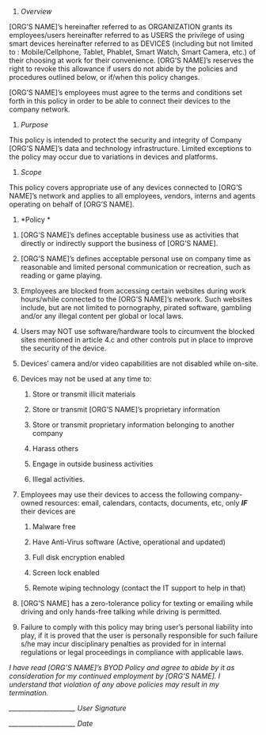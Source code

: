 1.  *Overview*

\[ORG’S NAME\]’s hereinafter referred to as ORGANIZATION grants its employees/users hereinafter referred to as USERS the privilege of using smart devices hereinafter referred to as DEVICES (including but not limited to : Mobile/Cellphone, Tablet, Phablet, Smart Watch, Smart Camera, etc.) of their choosing at work for their convenience. \[ORG’S NAME\]’s reserves the right to revoke this allowance if users do not abide by the policies and procedures outlined below, or if/when this policy changes.

\[ORG’S NAME\]’s employees must agree to the terms and conditions set forth in this policy in order to be able to connect their devices to the company network.

1.  <span id="_gjdgxs" class="anchor"></span>*Purpose*

This policy is intended to protect the security and integrity of Company \[ORG’S NAME\]’s data and technology infrastructure. Limited exceptions to the policy may occur due to variations in devices and platforms.

1.  *Scope*

This policy covers appropriate use of any devices connected to \[ORG’S NAME\]’s network and applies to all employees, vendors, interns and agents operating on behalf of \[ORG’S NAME\].

1.  *Policy *

<!-- -->

1.  \[ORG’S NAME\]’s defines acceptable business use as activities that directly or indirectly support the business of \[ORG’S NAME\].

2.  \[ORG’S NAME\]’s defines acceptable personal use on company time as reasonable and limited personal communication or recreation, such as reading or game playing.

3.  Employees are blocked from accessing certain websites during work hours/while connected to the \[ORG’S NAME\]’s network. Such websites include, but are not limited to pornography, pirated software, gambling and/or any illegal content per global or local laws.

4.  Users may NOT use software/hardware tools to circumvent the blocked sites mentioned in article 4.c and other controls put in place to improve the security of the device.

5.  Devices’ camera and/or video capabilities are not disabled while on-site.

6.  Devices may not be used at any time to:

    1.  Store or transmit illicit materials

    2.  Store or transmit \[ORG’S NAME\]’s proprietary information

    3.  Store or transmit proprietary information belonging to another company

    4.  Harass others

    5.  Engage in outside business activities

    6.  Illegal activities.

7.  Employees may use their devices to access the following company-owned resources: email, calendars, contacts, documents, etc, only ***IF*** their devices are

    1.  Malware free

    2.  Have Anti-Virus software (Active, operational and updated)

    3.  Full disk encryption enabled

    4.  Screen lock enabled

    5.  Remote wiping technology (contact the IT support to help in that)

8.  \[ORG’S NAME\] has a zero-tolerance policy for texting or emailing while driving and only hands-free talking while driving is permitted.

9.  Failure to comply with this policy may bring user’s personal liability into play, if it is proved that the user is personally responsible for such failure s/he may incur disciplinary penalties as provided for in internal regulations or legal proceedings in compliance with applicable laws.

*I have read \[ORG’S NAME\]’s BYOD Policy and agree to abide by it as consideration for my continued employment by \[ORG’S NAME\]. I understand that violation of any above policies may result in my termination.*

*\_\_\_\_\_\_\_\_\_\_\_\_\_\_\_\_\_\_\_\_\_
User Signature*

*\_\_\_\_\_\_\_\_\_\_\_\_\_\_\_\_\_\_\_\_\_
Date*
